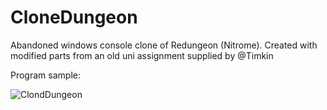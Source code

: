 # CloneDungeon
Abandoned windows console clone of Redungeon (Nitrome).
Created with modified parts from an old uni assignment supplied by @Timkin

Program sample:

![ClondDungeon](https://i.imgur.com/YXaWnkJ.png)
